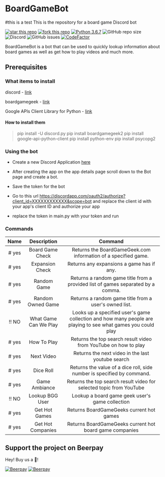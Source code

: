 # BoardGameBot
#this is a test
This is the repository for a board game Discord bot

[![star this repo](http://githubbadges.com/star.svg?user=matta174&repo=BoardGameBot&style=default)](https://github.com/matta174/BoardGameBot)   [![fork this repo](http://githubbadges.com/fork.svg?user=matta174&repo=BoardGameBot&style=default)](https://github.com/matta174/BoardGameBot/fork)  [![Python 3.6.7](https://img.shields.io/badge/python-3.6.7-blue.svg)](https://www.python.org/downloads/release/python-360/)  ![GitHub repo size](https://img.shields.io/github/repo-size/matta174/boardgamebot.svg)    ![Discord](https://img.shields.io/discord/288694246721191947.svg)   ![GitHub issues](https://img.shields.io/github/issues-raw/matta174/boardgamebot.svg)
[![CodeFactor](https://www.codefactor.io/repository/github/matta174/boardgamebot/badge)](https://www.codefactor.io/repository/github/matta174/boardgamebot)

BoardGameBot is a bot that can be used to quickly lookup information about board games as well as get how to play videos and much more.

## Prerequisites

### What items to install

discord - [link](https://github.com/Rapptz/discord.py)

boardgamegeek - [link](https://github.com/lcosmin/boardgamegeek)

Google APIs Client Library for Python - [link](https://developers.google.com/api-client-library/python/start/installation)

#### How to install them

>pip install -U discord.py
>pip install boardgamegeek2
>pip install google-api-python-client
>pip install python-env
>pip install psycopg2

### Using the bot

* Create a new Discord Application [here](https://discordapp.com/developers/applications/)

* After creating the app on the app details page scroll down to the Bot page and create a bot.

* Save the token for the bot

* Go to this url https://discordapp.com/oauth2/authorize?client_id=XXXXXXXXXXXX&scope=bot and replace the client id with your app's client ID and authorize your app

* replace the token in main.py with your token and run

### Commands

| Name        | Description           | Command  |
| :-------------: |:-------------:| :-----:|
# yes | Board Game Check      | Returns the BoardGameGeek.com  information of a specified game. | !bg *game name* |
# yes | Expansion Check| Returns any expansions a game has if any. | !exp *game name* |
# yes | Random Game     | Returns a random game title from a provided list of games separated by a comma.   |   !rbg *game name*, *game name* |
# yes | Random Owned Game | Returns a random game title from a user's owned list.  | !robg *username*|
!! NO | What Game Can We Play | Looks up a specified user's game collection and how many people are playing to see what games you could play |!wcwp *username*, *number of players*|
# yes | How To Play | Returns the top search result video from YouTube on how to play |  !htp *game name* |
# yes | Next Video | Returns the next video in the last youtube search | !nxt |
# yes | Dice Roll | Returns the value of a dice roll, side number is specified by command. | !dice *# of sides* |
# yes | Game Ambiance | Returns the top search result video for selected topic from YouTube | !amb *topic* |
!! NO | Lookup BGG User| Lookup a board game geek user's game collection  | !go *username* |
# yes | Get Hot Games | Returns BoardGameGeeks current hot games | !ghg |
# yes  | Get Hot Companies | Returns BoardGameGeeks current hot board game companies | !ghc |

## Support the project on Beerpay

Hey! Buy us a  :beers:!

[![Beerpay](https://beerpay.io/matta174/BoardGameBot/badge.svg?style=beer-square)](https://beerpay.io/matta174/BoardGameBot)  [![Beerpay](https://beerpay.io/matta174/BoardGameBot/make-wish.svg?style=flat-square)](https://beerpay.io/matta174/BoardGameBot?focus=wish)
